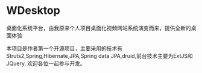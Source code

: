 WDesktop
========

桌面化系统平台，由我原来个人项目桌面化视频网站系统演变而来，提供全新的桌面体验

本项目是作者第一个开源项目，主要采用的技术有Struts2,Spring,Hibernate,JPA,Spring data JPA,druid,前台技术主要为ExtJS和JQuery.
欢迎各位一起参与开发。
